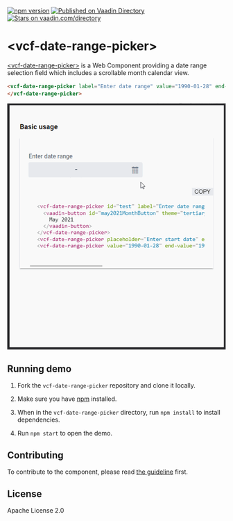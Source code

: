 [![npm version](https://badgen.net/npm/v/@vaadin-component-factory/vcf-date-range-picker)](https://www.npmjs.com/package/@vaadin-component-factory/vcf-date-range-picker)
[![Published on Vaadin Directory](https://img.shields.io/badge/Vaadin%20Directory-published-00b4f0.svg)](https://vaadin.com/directory/component/vaadin-component-factoryvcf-date-range-picker)
[![Stars on vaadin.com/directory](https://img.shields.io/vaadin-directory/star/vaadin-component-factoryvcf-date-range-picker.svg)](https://vaadin.com/directory/component/vaadin-component-factoryvcf-date-range-picker)

# &lt;vcf-date-range-picker&gt;

[&lt;vcf-date-range-picker&gt;](https://vaadin.com/components/vcf-date-range-picker) is a Web Component providing a date range selection field which includes a scrollable month calendar view.

```html
<vcf-date-range-picker label="Enter date range" value="1990-01-28" end-value="1990-01-30">
</vcf-date-range-picker>
```

![GIF for fc-menuitem](./Demo.gif)

## Running demo

1. Fork the `vcf-date-range-picker` repository and clone it locally.

1. Make sure you have [npm](https://www.npmjs.com/) installed.

1. When in the `vcf-date-range-picker` directory, run `npm install` to install dependencies.

1. Run `npm start` to open the demo.

## Contributing

To contribute to the component, please read [the guideline](https://github.com/vaadin/vaadin-core/blob/master/CONTRIBUTING.md) first.

## License

Apache License 2.0
